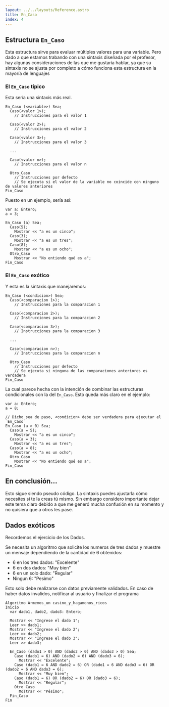 ```yaml
---
layout: ../../layouts/Reference.astro
title: En_Caso
index: 4
---
```


## Estructura `En_Caso`

Esta estructura sirve para evaluar múltiples valores para una variable. Pero dado a que estamos trabando con una sintaxis diseñada por el profesor, hay algunas consideraciones de las que me gustaría hablar, ya que su sintaxis no se ajusta por completo a cómo funciona esta estructura en la mayoría de lenguajes

### El `En_Caso` típico

Esta sería una sintaxis más real.

```gabo
En_Caso (<variable>) Sea;
  Caso(<valor 1>);
    // Instrucciones para el valor 1

  Caso(<valor 2>);
    // Instrucciones para el valor 2

  Caso(<valor 3>);
    // Instrucciones para el valor 3

  ...

  Caso(<valor n>);
    // Instrucciones para el valor n

  Otro_Caso
    // Instrucciones por defecto
    // Se ejecuta si el valor de la variable no coincide con ninguno de valores anteriores
Fin_Caso
```

Puesto en un ejemplo, sería así:

```gabo
var a: Entero;
a = 3;

En_Caso (a) Sea;
  Caso(5);
    Mostrar << "a es un cinco";
  Caso(3);
    Mostrar << "a es un tres";
  Caso(8);
    Mostrar << "a es un ocho";
  Otro_Caso
    Mostrar << "No entiendo qué es a";
Fin_Caso
```

### El `En_Caso` exótico

Y esta es la sintaxis que manejaremos:

```gabo
En_Caso (<condicion>) Sea;
  Caso(<comparacion 1>);
    // Instrucciones para la comparacion 1

  Caso(<comparacion 2>);
    // Instrucciones para la comparacion 2

  Caso(<comparacion 3>);
    // Instrucciones para la comparacion 3

  ...

  Caso(<comparacion n>);
    // Instrucciones para la comparacion n

  Otro_Caso
    // Instrucciones por defecto
    // Se ejecuta si ninguna de las comparaciones anteriores es verdadera
Fin_Caso
```

La cual parece hecha con la intención de combinar las estructuras condicionales con la del `En_Caso`. Esto queda más claro en el ejemplo:

```gabo
var a: Entero;
a = 8;

// Dicho sea de paso, <condicion> debe ser verdadera para ejecutar el `En_Caso`
En_Caso (a > 0) Sea;
  Caso(a = 5);
    Mostrar << "a es un cinco";
  Caso(a = 3);
    Mostrar << "a es un tres";
  Caso(a = 8);
    Mostrar << "a es un ocho";
  Otro_Caso
    Mostrar << "No entiendo qué es a";
Fin_Caso
```

## En conclusión...

Esto sigue siendo pseudo código. La sintaxis puedes ajustarla cómo necesites si te la creas tú mismo. Sin embargo considero importante dejar este tema claro debido a que me generó mucha confusión en su momento y no quisiera que a otros les pase.

## Dados exóticos

Recordemos el ejercicio de los Dados.

Se necesita un algoritmo que solicite los numeros de tres dados y muestre un mensaje dependiendo de la cantidad de 6 obtenidos:

- 6 en los tres dados: "Excelente"
- 6 en dos dados: "Muy bien"
- 6 en un solo dado: "Regular"
- Ningun 6: "Pesimo"

Esto solo debe realizarse con datos previamente validados. En caso de haber datos invalidos, notificar al usuario y finalizar el programa

```gabo
Algoritmo Armemos_un casino_y_hagamonos_ricos
Inicio
  var dado1, dado2, dado3: Entero;

  Mostrar << "Ingrese el dado 1";
  Leer >> dado1;
  Mostrar << "Ingrese el dado 2";
  Leer >> dado2;
  Mostrar << "Ingrese el dado 3";
  Leer >> dado3;

  En_Caso (dado1 > 0) AND (dado2 > 0) AND (dado3 > 0) Sea;
    Caso (dado1 = 6) AND (dado2 = 6) AND (dado3 = 6);
      Mostrar << "Excelente";
    Caso (dado1 = 6 AND dado2 = 6) OR (dado1 = 6 AND dado3 = 6) OR (dado2 = 6 AND dado3 = 6);
      Mostrar << "Muy bien";
    Caso (dado1 = 6) OR (dado2 = 6) OR (dado3 = 6);
      Mostrar << "Regular";
    Otro_Caso
      Mostrar << "Pésimo";
  Fin_Caso
Fin
```
